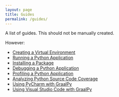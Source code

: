 ```yaml
---
layout: page
title: Guides
permalink: /guides/
---
```


A list of guides. This should not be manually created.

However:
* [Creating a Virtual Environment](/guides/creating_a_virtual_environment/)
* [Running a Python Application](/guides/running_a_python_application/)
* [Installing a Package](/guides/installing_a_package/)
* [Debugging a Python Application](/guides/debugging_a_python_application/)
* [Profiling a Python Application](/guides/profiling_a_python_application/)
* [Analyzing Python Source Code Coverage](/guides/analyzing_coverage/)
* [Using PyCharm with GraalPy](/guides/using_pycharm/)
* [Using Visual Studio Code with GraalPy](/guides/using_vscode/)